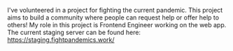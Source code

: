 I've volunteered in a project for fighting the current pandemic. 
This project aims to build a community where people can request help or offer help to others!
My role in this project is Frontend Engineer working on the web app. 
The current staging server can be found here: https://staging.fightpandemics.work/
